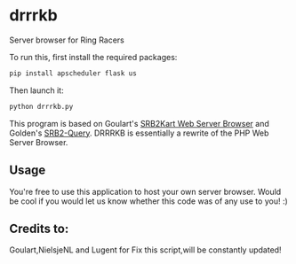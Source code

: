 # drrrkb
Server browser for Ring Racers

To run this, first install the required packages:
```Python
pip install apscheduler flask us
```
Then launch it:
```Python
python drrrkb.py
```

This program is based on Goulart's [SRB2Kart Web Server Browser](https://github.com/raphaelgoulart/srb2kart-web-server-browser) and Golden's [SRB2-Query](https://git.do.srb2.org/Golden/SRB2-Query/tree/update-to-2.2.1).
DRRRKB is essentially a rewrite of the PHP Web Server Browser.

## Usage
You're free to use this application to host your own server browser. Would be cool if you would let us know whether this code was of any use to you! :)

## Credits to:
Goulart,NielsjeNL and Lugent for Fix this script,will be constantly updated!
